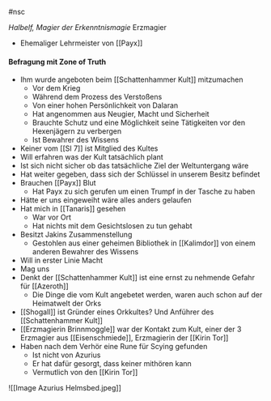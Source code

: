 #nsc 

*Halbelf, Magier der Erkenntnismagie*
Erzmagier

- Ehemaliger Lehrmeister von [[Payx]]

#### Befragung mit Zone of Truth
- Ihm wurde angeboten beim [[Schattenhammer Kult]] mitzumachen
	- Vor dem Krieg
	- Während dem Prozess des Verstoßens
	- Von einer hohen Persönlichkeit von Dalaran
	- Hat angenommen aus Neugier, Macht und Sicherheit
	- Brauchte Schutz und eine Möglichkeit seine Tätigkeiten vor den Hexenjägern zu verbergen
	- Ist Bewahrer des Wissens
- Keiner vom [[SI 7]] ist Mitglied des Kultes
- Will erfahren was der Kult tatsächlich plant
- Ist sich nicht sicher ob das tatsächliche Ziel der Weltuntergang wäre
- Hat weiter gegeben, dass sich der Schlüssel in unserem Besitz befindet
- Brauchen [[Payx]] Blut
	- Hat Payx zu sich gerufen um einen Trumpf in der Tasche zu haben
- Hätte er uns eingeweiht wäre alles anders gelaufen
- Hat mich in [[Tanaris]] gesehen
	- War vor Ort
	- Hat nichts mit dem Gesichtslosen zu tun gehabt
- Besitzt Jakins Zusammenstellung
	- Gestohlen aus einer geheimen Bibliothek in [[Kalimdor]] von einem anderen Bewahrer des Wissens
- Will in erster Linie Macht
- Mag uns
- Denkt der [[Schattenhammer Kult]] ist eine ernst zu nehmende Gefahr für [[Azeroth]]
	- Die Dinge die vom Kult angebetet werden, waren auch schon auf der Heimatwelt der Orks
- [[Shogall]] ist Gründer eines Orkkultes? Und Anführer des [[Schattenhammer Kult]]
- [[Erzmagierin Brinnmoggle]] war der Kontakt zum Kult, einer der 3 Erzmagier aus [[Eisenschmiede]], Erzmagierin der [[Kirin Tor]]
- Haben nach dem Verhör eine Rune für Scying gefunden
	- Ist nicht von Azurius
	- Er hat dafür gesorgt, dass keiner mithören kann
	- Vermutlich von den [[Kirin Tor]]

![[Image Azurius Helmsbed.jpeg]]